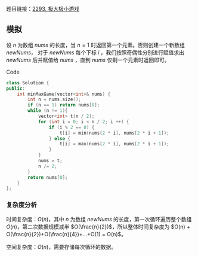 题目链接：[2293. 极大极小游戏](https://leetcode.cn/problems/min-max-game/)

## 模拟

设 $n$ 为数组 $nums$ 的长度，当 $n=1$ 时返回第一个元素。否则创建一个新数组 $newNums$， 对于 $newNums$ 每个下标 $i$ ，我们按照奇偶性分别进行赋值求出 $newNums$ 后并赋值给 $nums$ ，直到 $nums$ 仅剩一个元素时返回即可。

Code

```c++
class Solution {
public:
    int minMaxGame(vector<int>& nums) {
        int n = nums.size();
        if (n == 1) return nums[0];
        while (n != 1){
            vector<int> t(n / 2);
            for (int i = 0; i < n / 2; i ++) {
                if (i % 2 == 0) {
                    t[i] = min(nums[2 * i], nums[2 * i + 1]);
                } else {
                    t[i] = max(nums[2 * i], nums[2 * i + 1]);
                }
            }
            nums = t;
            n /= 2;
        }
        return nums[0];
    }
};
```

### 复杂度分析

时间复杂度：$O(n)$，其中 $n$ 为数组 $newNums$ 的长度，第一次循环遍历整个数组 $O(n)$，第二次数据规模减半 $O(\frac{n}{2})$，所以整体时间复杂度为 $O(n) + O(\frac{n}{2})+O(\frac{n}{4})+...+O(1) = O(n)$。

空间复杂度：$O(n)$，需要存储每次循环的数据。

